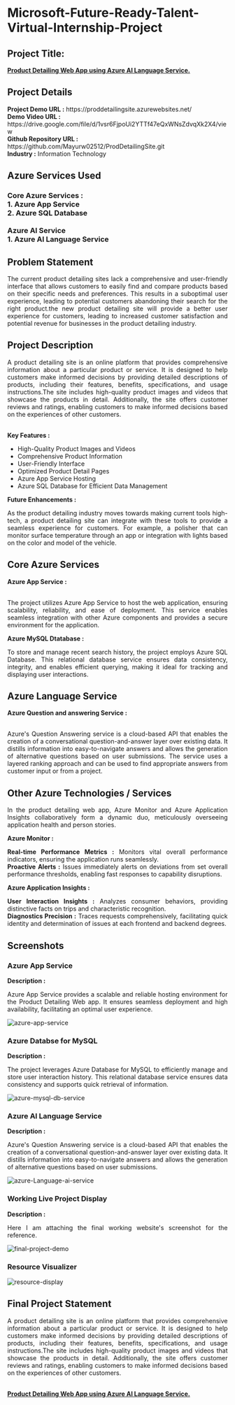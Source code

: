 <h1>Microsoft-Future-Ready-Talent-Virtual-Internship-Project</h1>
<h2>Project Title:</h2><b><a href="https://proddetailingsite.azurewebsites.net/">Product Detailing Web App using Azure AI Language Service.</b></a>
<br>
<h2>Project Details</h2>
<b>Project Demo URL :</b> https://proddetailingsite.azurewebsites.net/ <br>
<b>Demo Video URL :</b> https://drive.google.com/file/d/1vsr6FjpoUi2YTTf47eQxWNsZdvqXk2X4/view <br>
<b>Github Repository URL :</b> https://github.com/Mayurw02512/ProdDetailingSite.git <br>
<b>Industry :</b> Information Technology<br>
<h2>Azure Services Used</h2>
<h3>
Core Azure Services : <br>
1. Azure App Service <br>
2. Azure SQL Database <br> <br>
Azure AI Service <br>
1. Azure AI Language Service
</h3>
<h2>Problem Statement</h2>
<p align="justify">The current product detailing sites lack a comprehensive and user-friendly interface that allows customers to easily find and compare products based on their specific needs and preferences. This results in a suboptimal user experience, leading to potential customers abandoning their search for the right product.the new product detailing site will provide a better user experience for customers, leading to increased customer satisfaction and potential revenue for businesses in the product detailing industry.</p>
<h2>Project Description</h2>
<p align="justify">A product detailing site is an online platform that provides comprehensive information about a particular product or service. It is designed to help customers make informed decisions by providing detailed descriptions of products, including their features, benefits, specifications, and usage instructions.The site  includes high-quality product images and videos that showcase the products in detail. Additionally, the site offers customer reviews and ratings, enabling customers to make informed decisions based on the experiences of other customers.</p><br>
<b>Key Features :</b>
<ul>
    <li>High-Quality Product Images and Videos</li>
    <li>Comprehensive Product Information</li>
    <li>User-Friendly Interface</li>
    <li>Optimized Product Detail Pages</li>
    <li>Azure App Service Hosting</li>
    <li>Azure SQL Database for Efficient Data Management</li>
</ul>
<b>Future Enhancements :</b><br>
<p align="justify">As the product detailing industry moves towards making current tools high-tech, a product detailing site can integrate with these tools to provide a seamless experience for customers. For example, a polisher that can monitor surface temperature through an app or integration with lights based on the color and model of the vehicle.</p>
<h2>Core Azure Services</h2>
<b>Azure App Service :</b><br><p align="justify"><br>The project utilizes Azure App Service to host the web application, ensuring scalability, reliability, and ease of deployment. This service enables seamless integration with other Azure components and provides a secure environment for the application.</p>

<b>Azure MySQL Dtatabase :</b><br><p align="justify">To store and manage recent search history, the project employs Azure SQL Database. This relational database service ensures data consistency, integrity, and enables efficient querying, making it ideal for tracking and displaying user interactions.</p>
<h2>Azure Language Service</h2>
<b>Azure Question and answering Service :</b><br><br><p align="justify">Azure's Question Answering service is a cloud-based API that enables the creation of a conversational question-and-answer layer over existing data. It distills information into easy-to-navigate answers and allows the generation of alternative questions based on user submissions. The service uses a layered ranking approach and can be used to find appropriate answers from customer input or from a project.</p>
<h2>Other Azure Technologies / Services</h2>
<p align="justify">In the product detailing web app, Azure Monitor and Azure Application Insights collaboratively form a dynamic duo, meticulously overseeing application health and person stories.</p>

<b>Azure Monitor :</b><p align="justify"><b>Real-time Performance Metrics :</b> Monitors vital overall performance indicators, ensuring the application runs seamlessly.<br>
<b>Proactive Alerts :</b> Issues immediately alerts on deviations from set overall performance thresholds, enabling fast responses to capability disruptions.</p>
<b>Azure Application Insights :</b><p align="justify">
<b>User Interaction Insights :</b> Analyzes consumer behaviors, providing distinctive facts on trips and characteristic recognition.<br>
<b>Diagnostics Precision :</b> Traces requests comprehensively, facilitating quick identity and determination of issues at each frontend and backend degrees.

<h2>Screenshots</h2>
<h3>Azure App Service</h3>
<b>Description :</b><p align="justify">Azure App Service provides a scalable and reliable hosting environment for the Product Detailing Web app. It ensures seamless deployment and high availability, facilitating an optimal user experience.</p>
<img src="https://github.com/Mayurw02512/ProdDetailingSite/blob/main/screenshot/azureappservice.png" alt="azure-app-service"></img><br>
<h3>Azure Databse for MySQL</h3>
<b>Description :</b><p align="justify"> The project leverages Azure Database for MySQL to efficiently manage and store user interaction history. This relational database service ensures data consistency and supports quick retrieval of information.</p>
<img src="https://github.com/Mayurw02512/ProdDetailingSite/blob/main/screenshot/database.png" alt="azure-mysql-db-service"></img><br>
<h3>Azure AI Language Service</h3>
<b>Description :</b><p align="justify">Azure's Question Answering service is a cloud-based API that enables the creation of a conversational question-and-answer layer over existing data. It distills information into easy-to-navigate answers and allows the generation of alternative questions based on user submissions. </p>
<img src="https://github.com/Mayurw02512/ProdDetailingSite/blob/main/screenshot/azureaiservice.png" alt="azure-Language-ai-service"></img><br>
<h3>Working Live Project Display</h3>
<b>Description :</b><p align="justify">Here I am attaching the final working website's screenshot for the reference.</p>
<img src="https://github.com/Mayurw02512/ProdDetailingSite/blob/main/screenshot/app.png" alt="final-project-demo"></img>

<h3>Resource Visualizer</h3>
<img src="https://github.com/Mayurw02512/ProdDetailingSite/blob/main/screenshot/resourcevisualizer.png" alt="resource-display"></img>

<h2>Final Project Statement</h2>
<p align="justify">
A product detailing site is an online platform that provides comprehensive information about a particular product or service. It is designed to help customers make informed decisions by providing detailed descriptions of products, including their features, benefits, specifications, and usage instructions.The site  includes high-quality product images and videos that showcase the products in detail. Additionally, the site offers customer reviews and ratings, enabling customers to make informed decisions based on the experiences of other customers.</p> <br>
</h2><b><a href="https://proddetailingsite.azurewebsites.net/">Product Detailing Web App using Azure AI Language Service.</b></a>
